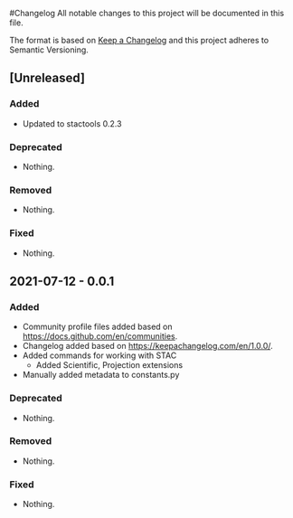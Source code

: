 #Changelog
All notable changes to this project will be documented in this file.

The format is based on [Keep a Changelog](https://keepachangelog.com/en/1.0.0/) and this project adheres to Semantic Versioning.

## [Unreleased]
### Added
- Updated to stactools 0.2.3
### Deprecated
- Nothing.
### Removed
- Nothing.
### Fixed
- Nothing.


## 2021-07-12 - 0.0.1
### Added
- Community profile files added based on https://docs.github.com/en/communities.
- Changelog added based on https://keepachangelog.com/en/1.0.0/.
- Added commands for working with STAC
  - Added Scientific, Projection extensions
- Manually added metadata to constants.py
### Deprecated
- Nothing.
### Removed
- Nothing.
### Fixed
- Nothing.
